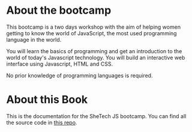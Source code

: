 # About the bootcamp

This bootcamp is a two days workshop with the aim of helping women getting to know the world of JavaScript, the most used programming language in the world.

You  will learn the basics of programming and get an introduction to the world of today's Javascript technology. You will build an interactive web interface using Javascript, HTML and CSS.

No prior knowledge of programming languages is required.


# About this Book
This is the documentation for the SheTech JS bootcamp. You can find all the source code in [this repo](https://github.com/shetechitaly/js-bootcamp).
